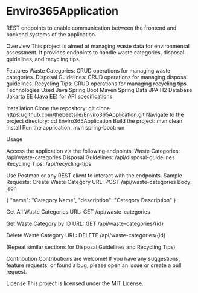 # Enviro365Application
REST endpoints to enable communication between the frontend and backend systems of the application.

Overview
This project is aimed at managing waste data for environmental assessment. It provides endpoints to handle waste categories, disposal guidelines, and recycling tips.

Features
Waste Categories: CRUD operations for managing waste categories.
Disposal Guidelines: CRUD operations for managing disposal guidelines.
Recycling Tips: CRUD operations for managing recycling tips.
Technologies Used
Java
Spring Boot
Maven
Spring Data JPA
H2 Database
Jakarta EE (Java EE) for API specifications


Installation
Clone the repository: git clone https://github.com/thebeetsile/Enviro365Application.git
Navigate to the project directory: cd Enviro365Application
Build the project: mvn clean install
Run the application: mvn spring-boot:run


Usage

Access the application via the following endpoints:
Waste Categories: /api/waste-categories
Disposal Guidelines: /api/disposal-guidelines
Recycling Tips: /api/recycling-tips

Use Postman or any REST client to interact with the endpoints.
Sample Requests:
Create Waste Category
URL: POST /api/waste-categories
Body:
json

{
  "name": "Category Name",
  "description": "Category Description"
}

Get All Waste Categories
URL: GET /api/waste-categories

Get Waste Category by ID
URL: GET /api/waste-categories/{id}

Delete Waste Category
URL: DELETE /api/waste-categories/{id}

(Repeat similar sections for Disposal Guidelines and Recycling Tips)

Contribution
Contributions are welcome! If you have any suggestions, feature requests, or found a bug, please open an issue or create a pull request.

License
This project is licensed under the MIT License.
